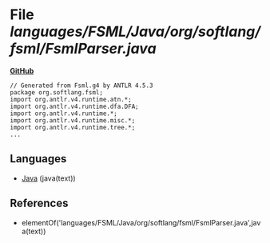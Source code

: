 # File _languages/FSML/Java/org/softlang/fsml/FsmlParser.java_
**[GitHub](https://github.com/softlang/yas/blob/master/languages/FSML/Java/org/softlang/fsml/FsmlParser.java)**
```
// Generated from Fsml.g4 by ANTLR 4.5.3
package org.softlang.fsml;
import org.antlr.v4.runtime.atn.*;
import org.antlr.v4.runtime.dfa.DFA;
import org.antlr.v4.runtime.*;
import org.antlr.v4.runtime.misc.*;
import org.antlr.v4.runtime.tree.*;
...
```

## Languages
* [Java](../languages/Java.md) (java(text))

## References
* elementOf('languages/FSML/Java/org/softlang/fsml/FsmlParser.java',java(text))
